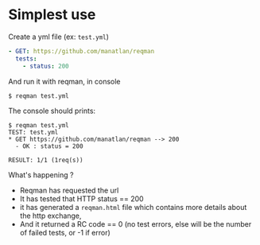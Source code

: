 # Simplest use

Create a yml file (ex: `test.yml`)

```yaml
- GET: https://github.com/manatlan/reqman
  tests:
    - status: 200
```

And run it with reqman, in console
```
$ reqman test.yml
```

The console should prints:
```
$ reqman test.yml 
TEST: test.yml
* GET https://github.com/manatlan/reqman --> 200
  - OK : status = 200

RESULT: 1/1 (1req(s))
```

What's happening ?

* Reqman has requested the url
* It has tested that HTTP status == 200
* it has generated a `reqman.html` file which contains more details about the http exchange,
* And it returned a RC code == 0 (no test errors, else will be the number of failed tests, or -1 if error)



